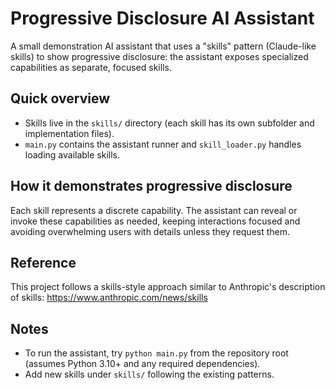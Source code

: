 Progressive Disclosure AI Assistant
====================================

A small demonstration AI assistant that uses a "skills" pattern (Claude-like skills) to show progressive disclosure: the assistant exposes specialized capabilities as separate, focused skills.

Quick overview
--------------
- Skills live in the `skills/` directory (each skill has its own subfolder and implementation files).
- `main.py` contains the assistant runner and `skill_loader.py` handles loading available skills.

How it demonstrates progressive disclosure
-----------------------------------------
Each skill represents a discrete capability. The assistant can reveal or invoke these capabilities as needed, keeping interactions focused and avoiding overwhelming users with details unless they request them.

Reference
---------
This project follows a skills-style approach similar to Anthropic's description of skills: https://www.anthropic.com/news/skills

Notes
-----
- To run the assistant, try `python main.py` from the repository root (assumes Python 3.10+ and any required dependencies).
- Add new skills under `skills/` following the existing patterns.

